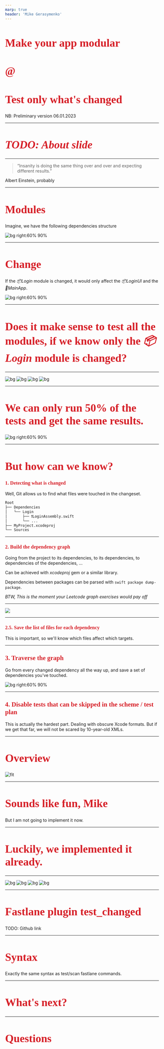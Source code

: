 ```yaml
---
marp: true
header: 'Mike Gerasymenko'
---
```


<style>
@font-face {
    font-family: "Poppins-Bold";
    src: url("theme/fonts/Poppins/Poppins-Bold.ttf");
}
@font-face {
    font-family: "Poppins";
    src: url("theme/fonts/Poppins/Poppins-Regular.ttf");
}
section {
  background: white;
  font-family: "Poppins";
  font-size: 10;
}
h1 {
  font-size: 36;
}
h1, h2, h3 {
  font-family: "Poppins-Bold";
  color: #d61f27;
}
</style>

# Make your app modular 
# @ 
# Test only what's changed


NB: Preliminary version 06.01.2023

---

# _TODO: About slide_

---

> “Insanity is doing the same thing over and over and expecting different results.”

Albert Einstein, probably

---

# Modules

Imagine, we have the following dependencies structure

![bg right:60% 90%](images/structure.png)

---

# Change

If the _📦Login_ module is changed, it would only affect the _📦LoginUI_ and the _📱MainApp_.

![bg right:60% 90%](images/structure-changed.png)

---

# Does it make sense to test all the modules, if we know only the _📦Login_ module is changed?

---

![bg](images/nope0.gif) ![bg](images/nope1.gif)
![bg](images/nope2.gif) ![bg](images/nope3.gif)


---

# We can only run 50% of the tests and get the same results.

![bg right:60% 90%](images/structure-changed.png)

---

# But how can we know?

### 1. Detecting what is changed

Well, Git allows us to find what files were touched in the changeset. 

```bash
Root
├── Dependencies
│   └── Login
│       ├── ❗️LoginAssembly.swift
│       └── ...
├── MyProject.xcodeproj
└── Sources
```

---

### 2. Build the dependency graph

Going from the project to its dependencies, to its dependencies, to dependencies of the dependencies, ...

Can be achieved with _xcodeproj_ gem or a similar library.

Dependencies between packages can be parsed with `swift package dump-package`.

_BTW, This is the moment your Leetcode graph exercises would pay off_

---

![](images/finally.gif)

---

### 2.5. Save the list of files for each dependency

This is important, so we'll know which files affect which targets.

---

## 3. Traverse the graph

Go from every changed dependency all the way up, and save a set of dependencies you've touched.

![bg right:60% 90%](images/structure.png)

---

## 4. Disable tests that can be skipped in the scheme / test plan

This is actually the hardest part. Dealing with obscure Xcode formats. But if we get that far, we will not be scared by 10-year-old XMLs.

---

# Overview

![fit](images/logic.png)

---

# Sounds like fun, Mike

But I am not going to implement it now.

---

# Luckily, we implemented it already.

---

![bg](images/wow0.gif)
![bg](images/wow1.gif)
![bg](images/wow2.gif)
![bg](images/wow3.gif)

---

# Fastlane plugin test_changed

TODO: Github link

---

# Syntax

Exactly the same syntax as test/scan fastlane commands.

---

# What's next?


--- 

# Questions
